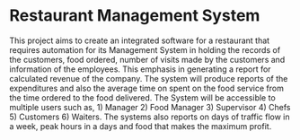 # Restaurant Management System
  This project aims to create an integrated software for a restaurant that requires automation for its Management System in holding the records of the customers, food ordered, number of visits made by the customers and information of the employees.     This emphasis in generating a report for calculated revenue of the company. The system will produce reports of the expenditures and also the average time on spent on the food service from the time ordered to the food delivered. 
  The System will be accessible to multiple users such as,
    1) Manager 
    2) Food Manager 
    3) Supervisor 
    4) Chefs 
    5) Customers 
    6) Waiters. 
The systems also reports on days of traffic flow in a week, peak hours in a days and food that makes the maximum profit.
